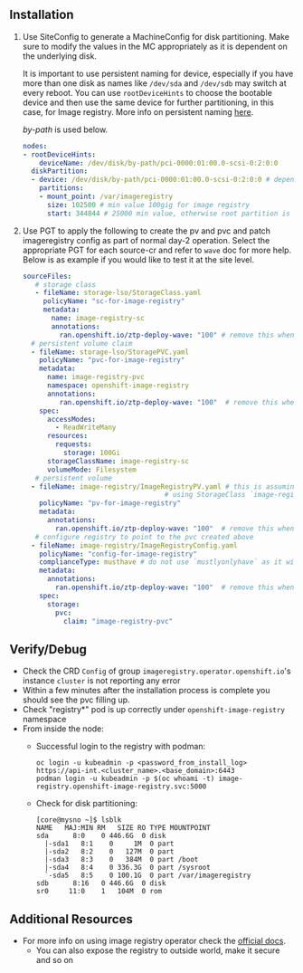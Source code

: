 Installation
-

1. Use SiteConfig to generate a MachineConfig for disk partitioning. Make sure to modify the values in the MC appropriately as it is dependent on the underlying disk.

   It is important to use persistent naming for device, especially if you have more than one disk as names like `/dev/sda` and `/dev/sdb` may switch at every reboot. You can use `rootDeviceHints` to choose the bootable device and then use the same device for further partitioning, in this case, for Image registry. More info on persistent naming [here](https://wiki.archlinux.org/title/persistent_block_device_naming#Persistent_naming_methods).

   *by-path* is used below.

    ```yaml
    nodes:
    - rootDeviceHints:
        deviceName: /dev/disk/by-path/pci-0000:01:00.0-scsi-0:2:0:0
      diskPartition:
      - device: /dev/disk/by-path/pci-0000:01:00.0-scsi-0:2:0:0 # depends on the hardware. It can also be a serial num or WWN. Recommend using by-path. Match with the rootDeviceHint above
        partitions:
        - mount_point: /var/imageregistry
          size: 102500 # min value 100gig for image registry
          start: 344844 # 25000 min value, otherwise root partition is too small. Recommended startMiB (Disk - sizeMiB - some buffer), if startMiB + sizeMiB  exceeds disk size, installation will fail
    ```

3. Use PGT to apply the following to create the pv and pvc and patch imageregistry config as part of normal day-2 operation. Select the appropriate PGT for each source-cr and refer to `wave` doc for more help. Below is as example if you would like to test it at the site level.

   ```yaml
   sourceFiles:
      # storage class
      - fileName: storage-lso/StorageClass.yaml
        policyName: "sc-for-image-registry"
        metadata:
          name: image-registry-sc
          annotations:
            ran.openshift.io/ztp-deploy-wave: "100" # remove this when moved to the right PGT (site/group/common)
     # persistent volume claim
     - fileName: storage-lso/StoragePVC.yaml
       policyName: "pvc-for-image-registry"
       metadata:
         name: image-registry-pvc
         namespace: openshift-image-registry
         annotations:
            ran.openshift.io/ztp-deploy-wave: "100"  # remove this when moved to the right PGT (site/group/common)
       spec:
         accessModes:
           - ReadWriteMany
         resources:
           requests:
             storage: 100Gi
         storageClassName: image-registry-sc
         volumeMode: Filesystem
      # persistent volume
     - fileName: image-registry/ImageRegistryPV.yaml # this is assuming that mount_point is set to `/var/imageregistry` in SiteConfig
                                      # using StorageClass `image-registry-sc` (see the first sc-file)
       policyName: "pv-for-image-registry" 
       metadata:
         annotations:
           ran.openshift.io/ztp-deploy-wave: "100"  # remove this when moved to the right PGT (site/group/common)
      # configure registry to point to the pvc created above
     - fileName: image-registry/ImageRegistryConfig.yaml
       policyName: "config-for-image-registry"
       complianceType: musthave # do not use `mustlyonlyhave` as it will cause deployment failure of registry pod.
       metadata:
         annotations:
           ran.openshift.io/ztp-deploy-wave: "100"  # remove this when moved to the right PGT (site/group/common)
       spec:
         storage:
           pvc:
             claim: "image-registry-pvc"
   ```

Verify/Debug
-

- Check the CRD `Config` of group `imageregistry.operator.openshift.io`'s instance `cluster` is not reporting any error
- Within a few minutes after the installation process is complete you should see the pvc filling up.
- Check "registry*" pod is up correctly under `openshift-image-registry` namespace
- From inside the node:
  - Successful login to the registry with podman:

     ```
     oc login -u kubeadmin -p <password_from_install_log> https://api-int.<cluster_name>.<base_domain>:6443
     podman login -u kubeadmin -p $(oc whoami -t) image-registry.openshift-image-registry.svc:5000
     ```

  - Check for disk partitioning:

    ```
    [core@mysno ~]$ lsblk
    NAME   MAJ:MIN RM   SIZE RO TYPE MOUNTPOINT
    sda      8:0    0 446.6G  0 disk
      |-sda1   8:1    0     1M  0 part
      |-sda2   8:2    0   127M  0 part
      |-sda3   8:3    0   384M  0 part /boot
      |-sda4   8:4    0 336.3G  0 part /sysroot
      `-sda5   8:5    0 100.1G  0 part /var/imageregistry
    sdb      8:16   0 446.6G  0 disk
    sr0     11:0    1   104M  0 rom
    ```

Additional Resources
-

- For more info on using image registry operator check the [official docs](https://docs.openshift.com/container-platform/4.10/registry/index.html).
  - You can also expose the registry to outside world, make it secure and so on
